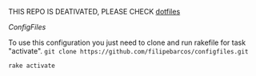 THIS REPO IS DEATIVATED, PLEASE CHECK [dotfiles](https://github.com/filipebarcos/dotfiles)

_ConfigFiles_

To use this configuration you just need to clone and run rakefile for task "activate".
`git clone https://github.com/filipebarcos/configfiles.git`

`rake activate`
